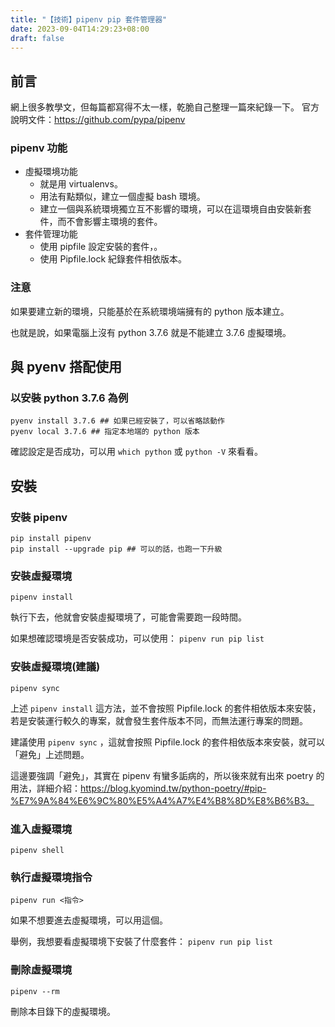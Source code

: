 ```yaml
---
title: "【技術】pipenv pip 套件管理器"
date: 2023-09-04T14:29:23+08:00
draft: false
---
```


## 前言

網上很多教學文，但每篇都寫得不太一樣，乾脆自己整理一篇來紀錄一下。
官方說明文件：https://github.com/pypa/pipenv

### pipenv 功能
- 虛擬環境功能
  - 就是用 virtualenvs。
  - 用法有點類似，建立一個虛擬 bash 環境。
  - 建立一個與系統環境獨立互不影響的環境，可以在這環境自由安裝新套件，而不會影響主環境的套件。
- 套件管理功能
  - 使用 pipfile 設定安裝的套件，。
  - 使用 Pipfile.lock 紀錄套件相依版本。

### 注意

如果要建立新的環境，只能基於在系統環境端擁有的 python 版本建立。

也就是說，如果電腦上沒有 python 3.7.6 就是不能建立 3.7.6 虛擬環境。

## 與 pyenv 搭配使用

### 以安裝 python 3.7.6 為例

```shell
pyenv install 3.7.6 ## 如果已經安裝了，可以省略該動作
pyenv local 3.7.6 ## 指定本地端的 python 版本

```

確認設定是否成功，可以用 `which python` 或 `python -V` 來看看。

## 安裝

### 安裝 pipenv

```shell
pip install pipenv
pip install --upgrade pip ## 可以的話，也跑一下升級
```

### 安裝虛擬環境

```shell
pipenv install
```

執行下去，他就會安裝虛擬環境了，可能會需要跑一段時間。

如果想確認環境是否安裝成功，可以使用： `pipenv run pip list`

### 安裝虛擬環境(建議)

```shell
pipenv sync
```

上述 `pipenv install` 這方法，並不會按照 Pipfile.lock 的套件相依版本來安裝，若是安裝運行較久的專案，就會發生套件版本不同，而無法運行專案的問題。

建議使用 `pipenv sync` ，這就會按照 Pipfile.lock 的套件相依版本來安裝，就可以「避免」上述問題。

這邊要強調「避免」，其實在 pipenv 有蠻多詬病的，所以後來就有出來 poetry 的用法，詳細介紹：https://blog.kyomind.tw/python-poetry/#pip-%E7%9A%84%E6%9C%80%E5%A4%A7%E4%B8%8D%E8%B6%B3。

### 進入虛擬環境

```shell
pipenv shell
```

### 執行虛擬環境指令

```shell
pipenv run <指令>
```

如果不想要進去虛擬環境，可以用這個。

舉例，我想要看虛擬環境下安裝了什麼套件： `pipenv run pip list`

### 刪除虛擬環境

```shell
pipenv --rm
```

刪除本目錄下的虛擬環境。
